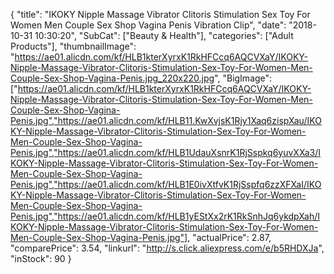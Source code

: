 {
	"title": "IKOKY Nipple Massage Vibrator Clitoris Stimulation Sex Toy For Women Men Couple Sex Shop Vagina Penis Vibration Clip",
	"date": "2018-10-31 10:30:20",
	"SubCat": ["Beauty & Health"],
	"categories": ["Adult Products"],
	"thumbnailImage": "https://ae01.alicdn.com/kf/HLB1kterXyrxK1RkHFCcq6AQCVXaY/IKOKY-Nipple-Massage-Vibrator-Clitoris-Stimulation-Sex-Toy-For-Women-Men-Couple-Sex-Shop-Vagina-Penis.jpg_220x220.jpg",
	"BigImage": ["https://ae01.alicdn.com/kf/HLB1kterXyrxK1RkHFCcq6AQCVXaY/IKOKY-Nipple-Massage-Vibrator-Clitoris-Stimulation-Sex-Toy-For-Women-Men-Couple-Sex-Shop-Vagina-Penis.jpg","https://ae01.alicdn.com/kf/HLB11.KwXvjsK1Rjy1Xaq6zispXau/IKOKY-Nipple-Massage-Vibrator-Clitoris-Stimulation-Sex-Toy-For-Women-Men-Couple-Sex-Shop-Vagina-Penis.jpg","https://ae01.alicdn.com/kf/HLB1UdauXsnrK1RjSspkq6yuvXXa3/IKOKY-Nipple-Massage-Vibrator-Clitoris-Stimulation-Sex-Toy-For-Women-Men-Couple-Sex-Shop-Vagina-Penis.jpg","https://ae01.alicdn.com/kf/HLB1E0ivXtfvK1RjSspfq6zzXFXaI/IKOKY-Nipple-Massage-Vibrator-Clitoris-Stimulation-Sex-Toy-For-Women-Men-Couple-Sex-Shop-Vagina-Penis.jpg","https://ae01.alicdn.com/kf/HLB1yEStXx2rK1RkSnhJq6ykdpXah/IKOKY-Nipple-Massage-Vibrator-Clitoris-Stimulation-Sex-Toy-For-Women-Men-Couple-Sex-Shop-Vagina-Penis.jpg"],
	"actualPrice": 2.87,
	"comparePrice": 3.54,
	"linkurl": "http://s.click.aliexpress.com/e/b5RHDXJa",
	"inStock": 90
}
